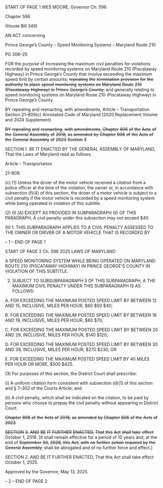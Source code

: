 START OF PAGE 1
WES MOORE, Governor Ch. 596

Chapter 596

(House Bill 349)

AN ACT concerning

Prince George’s County – Speed Monitoring Systems – Maryland Route 210

PG 306–25

FOR the purpose of increasing the maximum civil penalties for violations recorded by speed
monitoring systems on Maryland Route 210 (Piscataway Highway) in Prince
George’s County that involve exceeding the maximum speed limit by certain
amounts; ~~repealing~~ ~~the~~ ~~termination~~ ~~provision~~ ~~for~~ ~~the~~ ~~authority~~ ~~to~~ ~~place~~ ~~speed~~
~~monitoring~~ ~~systems~~ ~~on~~ ~~Maryland~~ ~~Route~~ ~~210~~ ~~(Piscataway~~ ~~Highway)~~ ~~in~~ ~~Prince~~
~~George’s~~ ~~County;~~ and generally relating to speed monitoring systems on Maryland
Route 210 (Piscataway Highway) in Prince George’s County.

BY repealing and reenacting, with amendments,
Article – Transportation
Section 21–809(c)
Annotated Code of Maryland
(2020 Replacement Volume and 2024 Supplement)

~~BY~~ ~~repealing~~ ~~and~~ ~~reenacting,~~ ~~with~~ ~~amendments,~~
~~Chapter~~ ~~806~~ ~~of~~ ~~the~~ ~~Acts~~ ~~of~~ ~~the~~ ~~General~~ ~~Assembly~~ ~~of~~ ~~2018,~~ ~~as~~ ~~amended~~ ~~by~~ ~~Chapter~~
~~606~~ ~~of~~ ~~the~~ ~~Acts~~ ~~of~~ ~~the~~ ~~General~~ ~~Assembly~~ ~~of~~ ~~2023~~
~~Section~~ ~~3~~

SECTION 1. BE IT ENACTED BY THE GENERAL ASSEMBLY OF MARYLAND,
That the Laws of Maryland read as follows:

Article – Transportation

21–809.

(c) (1) Unless the driver of the motor vehicle received a citation from a police
officer at the time of the violation, the owner or, in accordance with subsection (f)(4) of this
section, the driver of a motor vehicle is subject to a civil penalty if the motor vehicle is
recorded by a speed monitoring system while being operated in violation of this subtitle.

(2) (I) [A] EXCEPT AS PROVIDED IN SUBPARAGRAPH (II) OF THIS
PARAGRAPH, A civil penalty under this subsection may not exceed $40.

(II) 1. THIS SUBPARAGRAPH APPLIES TO A CIVIL PENALTY
ASSESSED TO THE OWNER OR DRIVER OF A MOTOR VEHICLE THAT IS RECORDED BY

– 1 –
END OF PAGE 1

START OF PAGE 2
Ch. 596 2025 LAWS OF MARYLAND

A SPEED MONITORING SYSTEM WHILE BEING OPERATED ON MARYLAND ROUTE 210
(PISCATAWAY HIGHWAY) IN PRINCE GEORGE’S COUNTY IN VIOLATION OF THIS
SUBTITLE.

2. SUBJECT TO SUBSUBPARAGRAPH 3 OF THIS
SUBPARAGRAPH, A THE MAXIMUM CIVIL PENALTY UNDER THIS SUBPARAGRAPH IS
AS FOLLOWS:

A. FOR EXCEEDING THE MAXIMUM POSTED SPEED LIMIT
BY BETWEEN 12 AND 15, INCLUSIVE, MILES PER HOUR, $60 $50 $40;

B. FOR EXCEEDING THE MAXIMUM POSTED SPEED LIMIT
BY BETWEEN 16 AND 19, INCLUSIVE, MILES PER HOUR, $80 $70;

C. FOR EXCEEDING THE MAXIMUM POSTED SPEED LIMIT
BY BETWEEN 20 AND 29, INCLUSIVE, MILES PER HOUR, $140 $120;

D. FOR EXCEEDING THE MAXIMUM POSTED SPEED LIMIT
BY BETWEEN 30 AND 39, INCLUSIVE, MILES PER HOUR, $270 $230; OR

E. FOR EXCEEDING THE MAXIMUM POSTED SPEED LIMIT
BY 40 MILES PER HOUR OR MORE, $500 $425.

(3) For purposes of this section, the District Court shall prescribe:

(i) A uniform citation form consistent with subsection (d)(1) of this
section and § 7–302 of the Courts Article; and

(ii) A civil penalty, which shall be indicated on the citation, to be paid
by persons who choose to prepay the civil penalty without appearing in District Court.

~~Chapter~~ ~~806~~ ~~of~~ ~~the~~ ~~Acts~~ ~~of~~ ~~2018,~~ ~~as~~ ~~amended~~ ~~by~~ ~~Chapter~~ ~~606~~ ~~of~~ ~~the~~ ~~Acts~~ ~~of~~ ~~2023~~

~~SECTION~~ ~~3.~~ ~~AND~~ ~~BE~~ ~~IT~~ ~~FURTHER~~ ~~ENACTED,~~ ~~That~~ ~~this~~ ~~Act~~ ~~shall~~ ~~take~~ ~~effect~~
October 1, 2018. [It shall remain effective for a period of 10 years and, at the end of
~~September~~ ~~30,~~ ~~2028,~~ ~~this~~ ~~Act,~~ ~~with~~ ~~no~~ ~~further~~ ~~action~~ ~~required~~ ~~by~~ ~~the~~ ~~General~~ ~~Assembly,~~
shall be abrogated and of no further force and effect.]

SECTION 2. AND BE IT FURTHER ENACTED, That this Act shall take effect
October 1, 2025.

Approved by the Governor, May 13, 2025.

– 2 –
END OF PAGE 2